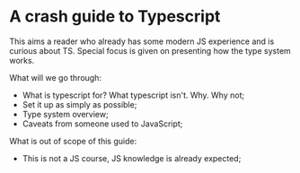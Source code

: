 # A crash guide to Typescript

This aims a reader who already has some modern JS experience and is curious about TS. Special focus is given on presenting how the type system works.

What will we go through:

* What is typescript for? What typescript isn't. Why. Why not;
* Set it up as simply as possible;
* Type system overview;
* Caveats from someone used to JavaScript;

What is out of scope of this guide:

* This is not a JS course, JS knowledge is already expected;



